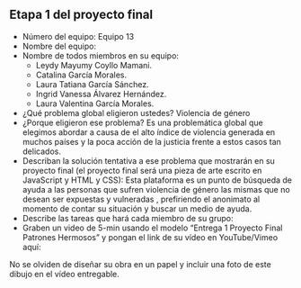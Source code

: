 ## Etapa 1 del proyecto final

- Número del equipo: Equipo 13
- Nombre del equipo: 
- Nombre de todos miembros en su equipo: 
  * Leydy Mayumy Coyllo Mamani.
  * Catalina García Morales.   
  * Laura Tatiana García Sánchez.
  * Ingrid Vanessa Álvarez Hernández.
  * Laura Valentina García Morales.
- ¿Qué problema global eligieron ustedes? Violencia de género
- ¿Porque eligieron ese problema? Es una problemática global que elegimos abordar a causa de el alto índice de violencia generada en muchos países y la poca acción de la justicia frente a estos casos tan delicados.
- Describan la solución tentativa a ese problema que mostrarán en su proyecto final (el proyecto final será una pieza de arte escrito en JavaScript y HTML y CSS):
  Esta plataforma es un punto de búsqueda de ayuda a las personas que sufren violencia de género las mismas que no desean ser expuestas y vulneradas , prefiriendo el anonimato al momento de contar su situación y buscar un medio de ayuda.
- Describe las tareas que hará cada miembro de su grupo:
- Graben un video de 5-min usando el modelo “Entrega 1 Proyecto Final Patrones Hermosos” y pongan el link de su vídeo en YouTube/Vimeo aquí:

No se olviden de diseñar su obra en un papel y incluir una foto de este dibujo en el vídeo entregable.
